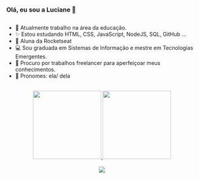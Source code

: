 ### Olá, eu sou a Luciane 👋

##


- 📏 Atualmente trabalho na área da educação. 
- ✨ Estou estudando HTML, CSS, JavaScript, NodeJS, SQL, GitHub ...
- 🚀 Aluna da Rocketseat
- 💻 Sou graduada em Sistemas de Informação e mestre em Tecnologias Emergentes.
- 💬 Procuro por trabalhos freelancer para aperfeiçoar meus conhecimentos.
- 🌼 Pronomes: ela/ dela

</br>

<div align="center">
  <a href="https://github.com/lucianeaparecidamariano">
  <img height="180em" src="https://github-readme-stats.vercel.app/api?username=lucianeaparecidamariano&show_icons=true&theme=dracula&include_all_commits=true&count_private=true"/>
  <img height="180em" src="https://github-readme-stats.vercel.app/api/top-langs/?username=lucianeaparecidamariano&layout=compact&langs_count=7&theme=dracula"/>
</div>

  </br>
  
  <div align="center">
    <a href="https://www.linkedin.com/in/luciane-aparecida-mariano/" target="_blank"><img src="https://img.shields.io/badge/-LinkedIn-%230077B5?style=for-the-badge&logo=linkedin&logoColor=white" target="_blank"></a>
  </div>
  

